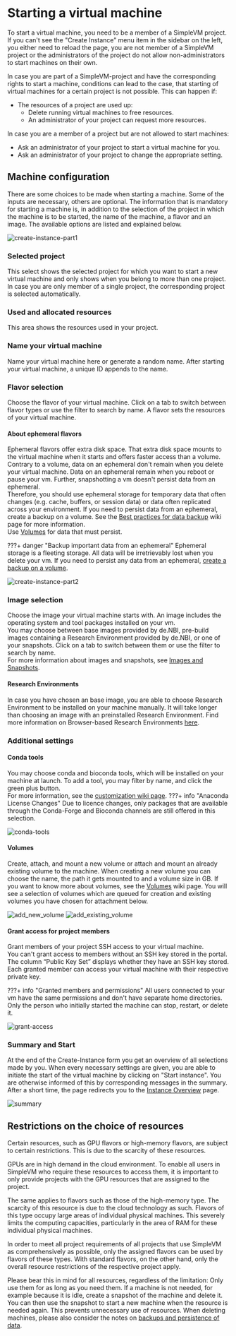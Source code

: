 # Starting a virtual machine

To start a virtual machine, you need to be a member of a SimpleVM project.
If you can't see the "Create Instance” menu item in the sidebar on the left, you either need to reload the page, you are not member of a SimpleVM project or the administrators of the project do not allow non-administrators to start machines on their own.

In case you are part of a SimpleVM-project and have the corresponding rights to start a machine, conditions can lead to the case, that starting of virtual machines for a certain project is not possible. This can happen if:

- The resources of a project are used up:
    - Delete running virtual machines to free resources.
    - An administrator of your project can request more resources. 

In case you are a member of a project but are not allowed to start machines:

- Ask an administrator of your project to start a virtual machine for you.
- Ask an administrator of your project to change the appropriate setting.

## Machine configuration

There are some choices to be made when starting a machine.
Some of the inputs are necessary, others are optional. 
The information that is mandatory for starting a machine is, in addition to the selection of the project in which the machine is to be started, the name of the machine, a flavor and an image.
The available options are listed and explained below.

![create-instance-part1](../img/create_instance/create-instance-part1.png)

### Selected project

This select shows the selected project for which you want to start a new virtual machine and only shows when
you belong to more than one project. In case you are only member of a single project, the corresponding project is selected automatically.

### Used and allocated resources

This area shows the resources used in your project.

### Name your virtual machine

Name your virtual machine here or generate a random name. 
After starting your virtual machine, a unique ID appends to the name.

### Flavor selection

Choose the flavor of your virtual machine.
Click on a tab to switch between flavor types or use the filter to search by name.
A flavor sets the resources of your virtual machine.

#### About ephemeral flavors

Ephemeral flavors offer extra disk space. 
That extra disk space mounts to the virtual machine when it starts and offers faster access than a volume.<br>
Contrary to a volume, data on an ephemeral don't remain when you delete your virtual machine.
Data on an ephemeral remain when you reboot or pause your vm.
Further, snapshotting a vm doesn't persist data from an ephemeral.<br>
Therefore, you should use ephemeral storage for temporary data that often changes
(e.g. cache, buffers, or session data) or data often replicated across your environment.
If you need to persist data from an ephemeral, create a backup on a volume.
See the [Best practices for data backup](../backup.md) wiki page for more information.<br>
Use [Volumes](#volumes) for data that must persist.

???+ danger "Backup important data from an ephemeral"
    Ephemeral storage is a fleeting storage. 
    All data will be irretrievably lost when you delete your vm.
    If you need to persist any data from an ephemeral, [create a backup on a volume](../backup.md).

![create-instance-part2](../img/create_instance/create-instance-part2.png)


### Image selection

Choose the image your virtual machine starts with.
An image includes the operating system and tool packages installed on your vm.<br>
You may choose between base images provided by de.NBI, pre-build images containing a Research Environment
provided by de.NBI, or one of your snapshots.
Click on a tab to switch between them or use the filter to search by name.<br>
For more information about images and snapshots, see [Images and Snapshots](../snapshots.md).


#### Research Environments

In case you have chosen an base image, you are able to choose Research Environment to be installed on your machine manually.
It will take longer than choosing an image with an preinstalled Research Environment.
Find more information on Browser-based Research Environments [here](../customization.md#research-environments).

### Additional settings

#### Conda tools

You may choose conda and bioconda tools, which will be installed on your machine at launch.
To add a tool, you may filter by name, and click the green plus button.<br>
For more information, see the [customization wiki page](../customization.md#conda).
???+ info "Anaconda License Changes"
    Due to licence changes, only packages that are available through the Conda-Forge and Bioconda channels are still offered in this selection.

![conda-tools](../img/create_instance/conda_tools.png)



#### Volumes

Create, attach, and mount a new volume or attach and mount an already existing volume to the machine.
When creating a new volume you can choose the name, the path it gets mounted to and a volume size in GB.
If you want to know more about volumes, see the [Volumes](../volumes.md) wiki page.
You will see a selection of volumes which are queued for creation and existing volumes you have chosen for attachment below. 

![add_new_volume](../img/create_instance/new_instance_vol_new.png)
![add_existing_volume](../img/create_instance/new_instance_vol_ex.png)

#### Grant access for project members

Grant members of your project SSH access to your virtual machine.<br>
You can't grant access to members without an SSH key stored in the portal.
The column “Public Key Set” displays whether they have an SSH key stored.
Each granted member can access your virtual machine with their respective private key.

???+ info "Granted members and permissions"
    All users connected to your vm have the same permissions and don't have separate home directories.<br>
    Only the person who initially started the machine can stop, restart, or delete it.

![grant-access](../img/create_instance/add_users_to_vm.png)


### Summary and Start

At the end of the Create-Instance form you get an overview of all selections made by you. 
When every necessary settings are given, you are able to initiate the start of the virtual machine by clicking on "Start instance".
You are otherwise informed of this by corresponding messages in the summary.
After a short time, the page redirects you to the [Instance Overview](./instance_overview.md) page.

![summary](../img/create_instance/new_instance_summary.png                                                              )

## Restrictions on the choice of resources  

Certain resources, such as GPU flavors or high-memory flavors, are subject to certain restrictions.
This is due to the scarcity of these resources.

GPUs are in high demand in the cloud environment. To enable all users in SimpleVM who require these resources to access them, it is important to only provide projects with the GPU resources that are assigned to the project.

The same applies to flavors such as those of the high-memory type.
The scarcity of this resource is due to the cloud technology as such. Flavors of this type occupy large areas of individual physical machines. This severely limits the computing capacities, particularly in the area of RAM for these individual physical machines.

In order to meet all project requirements of all projects that use SimpleVM as comprehensively as possible, only the assigned flavors can be used by flavors of these types. With standard flavors, on the other hand, only the overall resource restrictions of the respective project apply.

Please bear this in mind for all resources, regardless of the limitation:
Only use them for as long as you need them. If a machine is not needed, for example because it is idle, create a snapshot of the machine and delete it.
You can then use the snapshot to start a new machine when the resource is needed again. This prevents unnecessary use of resources. When deleting machines, please also consider the notes on [backups and persistence of data](../backup.md).